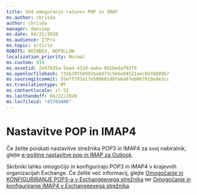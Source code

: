 ```yaml
---
title: 934 omogočanje računov POP in IMAP
ms.author: chrisda
author: chrisda
manager: dansimp
ms.date: 04/21/2020
ms.audience: ITPro
ms.topic: article
ROBOTS: NOINDEX, NOFOLLOW
localization_priority: Normal
ms.custom: 934
ms.assetid: 2e07bd5a-5aad-41a9-aaba-6b2bedaf92f9
ms.openlocfilehash: 733b70f50991ba8d73c566e04521aec0d78889b7
ms.sourcegitcommit: 55eff703a17e500681d8fa6a87eb067019ade3cc
ms.translationtype: MT
ms.contentlocale: sl-SI
ms.lasthandoff: 04/22/2020
ms.locfileid: "43703406"
---
```

# <a name="pop-and-imap4-settings"></a>Nastavitve POP in IMAP4

Če želite poiskati nastavitve strežnika POP3 in IMAP4 za svoj nabiralnik, glejte [e-poštne nastavitve pop in IMAP za Outlook](https://support.office.com/article/8361e398-8af4-4e97-b147-6c6c4ac95353.aspx).

Skrbniki lahko omogočijo in konfigurirajo POP3 in IMAP4 v krajevnih organizacijah Exchange. Če želite več informacij, glejte [Omogočanje in KONFIGURIRANJE POP3-a v Exchangeevega strežnika](https://technet.microsoft.com/library/bb124934.aspx) ter [Omogočanje in konfiguriranje IMAP4 v Exchangeevega strežnika](https://technet.microsoft.com/library/bb124489.aspx).
